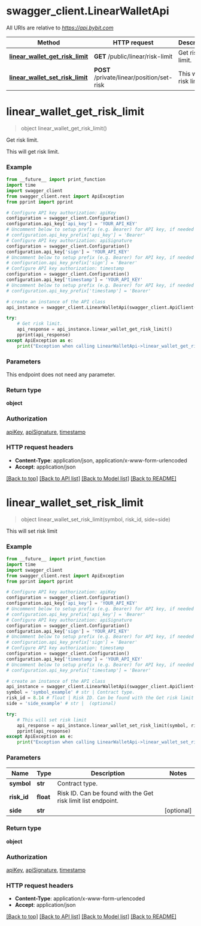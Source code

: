 # swagger_client.LinearWalletApi

All URIs are relative to *https://api.bybit.com*

Method | HTTP request | Description
------------- | ------------- | -------------
[**linear_wallet_get_risk_limit**](LinearWalletApi.md#linear_wallet_get_risk_limit) | **GET** /public/linear/risk-limit | Get risk limit.
[**linear_wallet_set_risk_limit**](LinearWalletApi.md#linear_wallet_set_risk_limit) | **POST** /private/linear/position/set-risk | This will set risk limit


# **linear_wallet_get_risk_limit**
> object linear_wallet_get_risk_limit()

Get risk limit.

This will get risk limit.

### Example
```python
from __future__ import print_function
import time
import swagger_client
from swagger_client.rest import ApiException
from pprint import pprint

# Configure API key authorization: apiKey
configuration = swagger_client.Configuration()
configuration.api_key['api_key'] = 'YOUR_API_KEY'
# Uncomment below to setup prefix (e.g. Bearer) for API key, if needed
# configuration.api_key_prefix['api_key'] = 'Bearer'
# Configure API key authorization: apiSignature
configuration = swagger_client.Configuration()
configuration.api_key['sign'] = 'YOUR_API_KEY'
# Uncomment below to setup prefix (e.g. Bearer) for API key, if needed
# configuration.api_key_prefix['sign'] = 'Bearer'
# Configure API key authorization: timestamp
configuration = swagger_client.Configuration()
configuration.api_key['timestamp'] = 'YOUR_API_KEY'
# Uncomment below to setup prefix (e.g. Bearer) for API key, if needed
# configuration.api_key_prefix['timestamp'] = 'Bearer'

# create an instance of the API class
api_instance = swagger_client.LinearWalletApi(swagger_client.ApiClient(configuration))

try:
    # Get risk limit.
    api_response = api_instance.linear_wallet_get_risk_limit()
    pprint(api_response)
except ApiException as e:
    print("Exception when calling LinearWalletApi->linear_wallet_get_risk_limit: %s\n" % e)
```

### Parameters
This endpoint does not need any parameter.

### Return type

**object**

### Authorization

[apiKey](../README.md#apiKey), [apiSignature](../README.md#apiSignature), [timestamp](../README.md#timestamp)

### HTTP request headers

 - **Content-Type**: application/json, application/x-www-form-urlencoded
 - **Accept**: application/json

[[Back to top]](#) [[Back to API list]](../README.md#documentation-for-api-endpoints) [[Back to Model list]](../README.md#documentation-for-models) [[Back to README]](../README.md)

# **linear_wallet_set_risk_limit**
> object linear_wallet_set_risk_limit(symbol, risk_id, side=side)

This will set risk limit

### Example
```python
from __future__ import print_function
import time
import swagger_client
from swagger_client.rest import ApiException
from pprint import pprint

# Configure API key authorization: apiKey
configuration = swagger_client.Configuration()
configuration.api_key['api_key'] = 'YOUR_API_KEY'
# Uncomment below to setup prefix (e.g. Bearer) for API key, if needed
# configuration.api_key_prefix['api_key'] = 'Bearer'
# Configure API key authorization: apiSignature
configuration = swagger_client.Configuration()
configuration.api_key['sign'] = 'YOUR_API_KEY'
# Uncomment below to setup prefix (e.g. Bearer) for API key, if needed
# configuration.api_key_prefix['sign'] = 'Bearer'
# Configure API key authorization: timestamp
configuration = swagger_client.Configuration()
configuration.api_key['timestamp'] = 'YOUR_API_KEY'
# Uncomment below to setup prefix (e.g. Bearer) for API key, if needed
# configuration.api_key_prefix['timestamp'] = 'Bearer'

# create an instance of the API class
api_instance = swagger_client.LinearWalletApi(swagger_client.ApiClient(configuration))
symbol = 'symbol_example' # str | Contract type.
risk_id = 8.14 # float | Risk ID. Can be found with the Get risk limit list endpoint.
side = 'side_example' # str |  (optional)

try:
    # This will set risk limit
    api_response = api_instance.linear_wallet_set_risk_limit(symbol, risk_id, side=side)
    pprint(api_response)
except ApiException as e:
    print("Exception when calling LinearWalletApi->linear_wallet_set_risk_limit: %s\n" % e)
```

### Parameters

Name | Type | Description  | Notes
------------- | ------------- | ------------- | -------------
 **symbol** | **str**| Contract type. | 
 **risk_id** | **float**| Risk ID. Can be found with the Get risk limit list endpoint. | 
 **side** | **str**|  | [optional] 

### Return type

**object**

### Authorization

[apiKey](../README.md#apiKey), [apiSignature](../README.md#apiSignature), [timestamp](../README.md#timestamp)

### HTTP request headers

 - **Content-Type**: application/x-www-form-urlencoded
 - **Accept**: application/json

[[Back to top]](#) [[Back to API list]](../README.md#documentation-for-api-endpoints) [[Back to Model list]](../README.md#documentation-for-models) [[Back to README]](../README.md)

